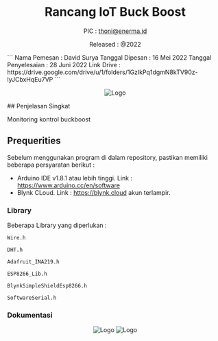 <!-- Template v1.0 -->

<span align = "center">
  
# Rancang IoT Buck Boost
  
PIC : thoni@enerma.id

Released : @2022

</span>
<!-- Project Properties -->
```
Nama Pemesan         : David Surya
Tanggal Dipesan      : 16 Mei 2022
Tanggal Penyelesaian : 28 Juni 2022
Link Drive           : https://drive.google.com/drive/u/1/folders/1GzIkPq1dgmN8kTV90z-lyJCbxHqEu7VP
```

<!-- Gambar Project -->
<span align = "center">
   
![Logo](https://cdn.discordapp.com/attachments/955766105551548449/992240503837966386/IMG20220626154152.jpg)

</span>
<!-- Deskripsi Singkat -->
## Penjelasan Singkat

Monitoring kontrol buckboost

## Prequerities

Sebelum menggunakan program di dalam repository, pastikan memiliki beberapa persyaratan berikut :
- Arduino IDE v1.8.1 atau lebih tinggi. Link : https://www.arduino.cc/en/software
- Blynk CLoud. Link : https://blynk.cloud akun terlampir. 

### Library
Beberapa Library yang diperlukan :

```
Wire.h
```

```
DHT.h
```

```
Adafruit_INA219.h
```

```
ESP8266_Lib.h
```

```
BlynkSimpleShieldEsp8266.h
```

```
SoftwareSerial.h
```
<!-- Dokumentasi Singkat -->
### Dokumentasi

<span align="center">
  
![Logo](https://github.com/thonilux/buckboost/blob/main/img/IMG20220626154202.jpg)
![Logo](https://github.com/thonilux/buckboost/blob/main/img/IMG20220628162034.jpg)

</span>
